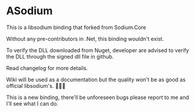 # ASodium
This is a libsodium binding that forked from Sodium.Core

Without any pre-contributors in .Net, this binding wouldn't exist.

To verify the DLL downloaded from Nuget, developer are advised to verify the DLL through the signed dll file in github.

Read changelog for more details.

Wiki will be used as a documentation but the quality won't be as good as official libsodium's. 🤣🤣🤣

This is a new binding, there'll be unforeseen bugs please report to me and I'll see what I can do.
